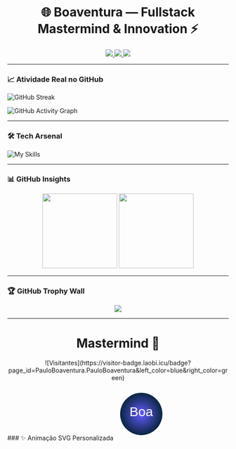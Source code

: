 <h1 align="center">🌐 Boaventura — Fullstack Mastermind & Innovation  ⚡</h1>

<p align="center">
  <!-- Badges principais -->
  <a href="https://www.linkedin.com/in/pauloboaventura/">
    <img src="https://img.shields.io/badge/LinkedIn-%230077B5.svg?&style=flat-square&logo=linkedin&logoColor=white" />
  </a>
  <a href="https://stackoverflow.com/users/9431571">
    <img src="https://img.shields.io/badge/StackOverflow-FE7A16?style=flat-square&logo=stackoverflow&logoColor=white" />
  </a>
  <a href="mailto:contato@clubnation.site">
    <img src="https://img.shields.io/badge/Email-Contato-%23ea4335?style=flat-square&logo=gmail&logoColor=white" />
  </a>
</p>

---

### 📈 Atividade Real no GitHub

<!-- Gráfico de contribuições semanais -->
![GitHub Streak](https://github-readme-streak-stats.herokuapp.com/?user=PauloBoaventura&theme=dark&hide_border=true)

<!-- Widget de PRs e Issues, via Readme Workflows -->
![GitHub Activity Graph](https://activity-graph.herokuapp.com/graph?username=PauloBoaventura&theme=react-dark&hide_border=true)

---

### 🛠 Tech Arsenal

![My Skills](https://skillicons.dev/icons?i=react,nodejs,php,laravel,python,golang,docker,terraform,aws,azure,git,github)

---

### 📊 GitHub Insights

<p align="center">
  <img src="https://github-readme-stats.vercel.app/api?username=PauloBoaventura&count_private=true&show_icons=true&theme=vision-friendly-dark&custom_title=🔥%20Fullstack%20Innovation%20Stats" height="170" />
  <img src="https://github-readme-stats.vercel.app/api/top-langs/?username=PauloBoaventura&layout=compact&langs_count=8&theme=vision-friendly-dark" height="170" />
</p>

---

### 🏆 GitHub Trophy Wall

<p align="center">
  <img src="https://github-profile-trophy.vercel.app/?username=PauloBoaventura&theme=onestar&margin-w=15&row=2&column=4" />
</p>

---
<h1 align="center"> Mastermind 🚀</h1>

<p align="center">
  ![Visitantes](https://visitor-badge.laobi.icu/badge?page_id=PauloBoaventura.PauloBoaventura&left_color=blue&right_color=green)
</p>
### ✨ Animação SVG Personalizada


<!-- Código SVG animado – sutil pulsar no logo -->
<svg width="120" height="120" viewBox="0 0 120 120" xmlns="http://www.w3.org/2000/svg">
  <defs>
    <radialGradient id="grad">
      <stop offset="0%" stop-color="#635BFF"/>
      <stop offset="100%" stop-color="#0A2540"/>
    </radialGradient>
  </defs>
  <circle cx="60" cy="60" r="50" fill="url(#grad)">
    <animate attributeName="r"
             from="48" to="52"
             dur="2s" repeatCount="indefinite"
             values="48;52;48" keyTimes="0;0.5;1"/>
  </circle>
  <text x="60" y="65" text-anchor="middle" font-size="30" fill="#fff" font-family="Arial">Boa</text>
</svg>
